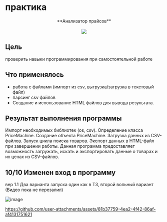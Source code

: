 # практика
<p align="center">
**Анализатор прайсов**
  <br><br>
  <img src="https://i.ytimg.com/vi/2z58SHwQI6Y/maxresdefault.jpg">
</p>

## Цель  
  проверить навыки программирования при самостоятельной работе


## Что применялось
<ul>
  <li>работа с файлами (импорт из csv,  выгрузка/загрузка в текстовый файл)</li>
  <li>парсинг csv файлов</li>
  <li>Создание и использование HTML файлов для вывода результата. </li>
</ul>

## Результат выполнения программы
Импорт необходимых библиотек (os, csv). Определение класса PriceMachine. Создание объекта PriceMachine.
Загрузка данных из CSV-файлов. Запуск цикла поиска товаров. Экспорт данных в HTML-файл при завершении работы. 
Данная программа предоставляет возможность загружать, искать и экспортировать данные о товарах и их ценах из CSV-файлов.

## 10/10 Изменен вход в программу
вер 1.1 
Два варианта запуска 
один как в ТЗ, второй вольный вариант (Видео пока не перезалил)

![image](https://github.com/user-attachments/assets/b7343d99-8d41-4653-a3ef-3d822ca4fcc3)

  


https://github.com/user-attachments/assets/81b37759-4ea2-4f42-86af-af4131751621



